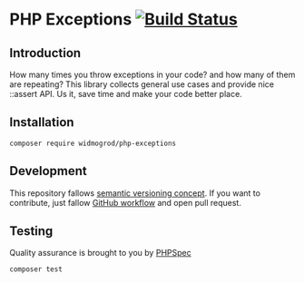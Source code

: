 # PHP Exceptions [![Build Status](https://travis-ci.org/widmogrod/php-exceptions.svg)](https://travis-ci.org/widmogrod/php-exceptions)
## Introduction

How many times you throw exceptions in your code? and how many of them are repeating?
This library collects general use cases and provide nice ::assert API.
Us it, save time and make your code better place. 

## Installation

```
composer require widmogrod/php-exceptions
```

## Development

This repository fallows [semantic versioning concept](http://semver.org/). 
If you want to contribute, just fallow [GitHub workflow](https://guides.github.com/introduction/flow/) and open pull request. 

## Testing

Quality assurance is brought to you by [PHPSpec](http://www.phpspec.net/)

```
composer test
```
